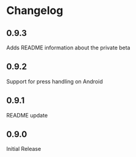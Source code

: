 # Changelog

## 0.9.3

Adds README information about the private beta

## 0.9.2

Support for press handling on Android

## 0.9.1

README update

## 0.9.0

Initial Release

